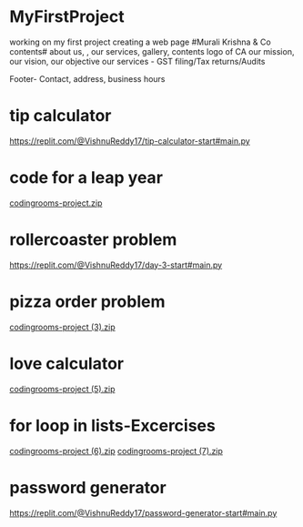 # MyFirstProject
working on my first project
creating a web page #Murali Krishna & Co
contents# about us, , our services, gallery, contents
logo of CA
our mission, our vision, our objective
our services - GST filing/Tax returns/Audits

Footer- Contact, address, business hours


# tip calculator
https://replit.com/@VishnuReddy17/tip-calculator-start#main.py

# code for a leap year
[codingrooms-project.zip](https://github.com/Vishnu2571/MyFirstProject/files/8733184/codingrooms-project.zip)


# rollercoaster problem
https://replit.com/@VishnuReddy17/day-3-start#main.py


# pizza order problem
[codingrooms-project (3).zip](https://github.com/Vishnu2571/MyFirstProject/files/8734101/codingrooms-project.3.zip)

# love calculator

[codingrooms-project (5).zip](https://github.com/Vishnu2571/MyFirstProject/files/8734301/codingrooms-project.5.zip)

# for loop in lists-Excercises
[codingrooms-project (6).zip](https://github.com/Vishnu2571/MyFirstProject/files/8750744/codingrooms-project.6.zip)
[codingrooms-project (7).zip](https://github.com/Vishnu2571/MyFirstProject/files/8750745/codingrooms-project.7.zip)

# password generator
https://replit.com/@VishnuReddy17/password-generator-start#main.py
